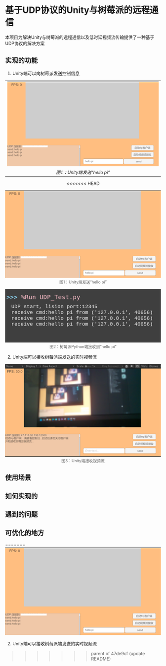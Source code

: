 # 基于UDP协议的Unity与树莓派的远程通信

本项目为解决Unity与树莓派的远程通信以及低时延视频流传输提供了一种基于UDP协议的解决方案

## 实现的功能

1. Unity端可以向树莓派发送控制信息

|                                  |
| :------------------------------: |
|   ![pic1](image/README/pic1.png)   |
| *图1：Unity端发送“hello pi”* |

<p align="center">
<<<<<<< HEAD
  <figure style="margin:0 auto; text-align:center; width:fit-content;">
    <img src="image/README/pic1.png" width="600px; max-width:100%; height:auto; display:block;" alt="pic1"/>
    <figcaption style="font-size:0.9em;color:#666;">图1：Unity端发送“hello pi”</figcaption>
  </figure>
</p>

<p align="center">
  <figure style="margin:0 auto; text-align:center; width:fit-content;">
    <img src="image/README/pic2.png" width="600px; max-width:100%; height:auto; display:block;" alt="pic2"/>
    <figcaption style="font-size:0.9em;color:#666;">图2：树莓派Python端接收到“hello pi”</figcapture>
  </figure>
</p>

2. Unity端可以接收树莓派端发送的实时视频流

<p align="center">
  <figure style="margin:0 auto; text-align:center; width:fit-content;">
    <img src="image/README/pic3.png" width="600px; max-width:100%; height:auto; display:block;" alt="pic3"/>
    <figcaption style="font-size:0.9em;color:#666;">图3：Unity端接收视频流</figcapture>
  </figure>
</p>

## 使用场景

## 如何实现的

## 遇到的问题

## 可优化的地方
=======
  <img src="image/README/pic1.png" width="600" alt="pic1"/>
</p>

2. Unity端可以接收树莓派端发送的实时视频流
>>>>>>> parent of 47de9cf (update README)
